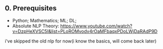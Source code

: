 ## 0. Prerequisites
- Python; Mathematics; ML; DL; 
- Absolute NLP Theory: https://www.youtube.com/watch?v=DzpHeXVSC5I&list=PLoROMvodv4rOaMFbaqxPDoLWjDaRAdP9D

i've skipped the old nlp for now(i know the basics, will come back later)